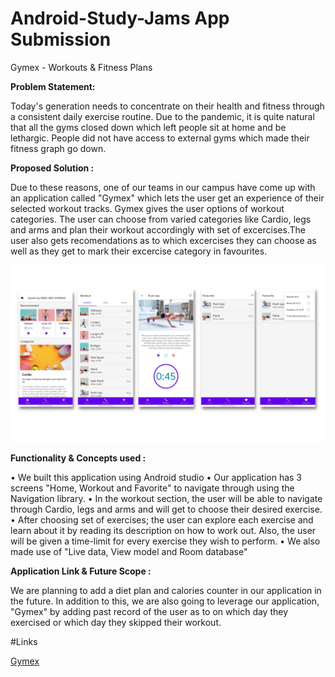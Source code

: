 # Android-Study-Jams App Submission

Gymex - Workouts & Fitness Plans

<b> Problem Statement: </b>

Today's generation needs to concentrate on their health and fitness through a consistent daily exercise routine. Due to the pandemic, it is quite natural that all the gyms closed down which left people sit at home and be lethargic. People did not have access to external gyms which made their fitness graph go down.


<b> Proposed Solution : </b>

Due to these reasons, one of our teams in our campus have come up with an application called "Gymex" which lets the user get an experience of their selected workout tracks. Gymex gives the user options of workout categories. The user can choose from varied categories like Cardio, legs and arms and plan their workout accordingly with set of excercises.The user also gets recomendations as to which excercises they can choose as well as they get to mark their excercise category in favourites.

<img width="559" alt="sampleimages" src="https://github.com/GDSC-GES-COENGG/Gymex-ASJ/blob/main/gymexss.png">
    	  	
<b> Functionality & Concepts used : </b>

•	We built this application using Android studio
•	Our application has 3 screens "Home, Workout and Favorite" to navigate through using the Navigation library.
•	In the workout section, the user will be able to navigate through Cardio, legs and arms and will get to choose their desired exercise.
•	After choosing set of exercises; the user can explore each exercise and learn about it by reading its description on how to work out. Also, the user will be given a time-limit for every exercise they wish to perform.
•	We also made use of "Live data, View model and Room database"


<b> Application Link & Future Scope : </b>

We are planning to add a diet plan and calories counter in our application in the future. In addition to this, we are also going to leverage our application, "Gymex" by adding past record of the user as to on which day they exercised or which day they skipped their workout.

#Links

[Gymex](https://github.com/GDSC-GES-COENGG/Gymex-ASJ)



